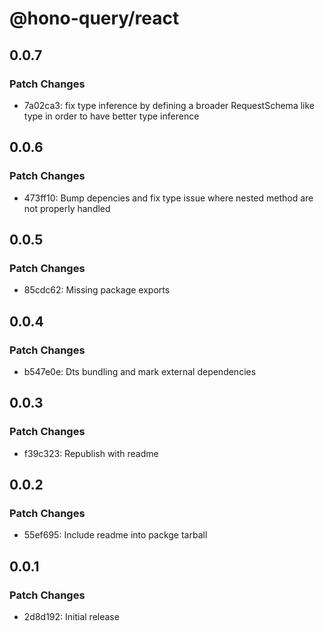 # @hono-query/react

## 0.0.7

### Patch Changes

- 7a02ca3: fix type inference by defining a broader RequestSchema like type in order to have better type inference

## 0.0.6

### Patch Changes

- 473ff10: Bump depencies and fix type issue where nested method are not properly handled

## 0.0.5

### Patch Changes

- 85cdc62: Missing package exports

## 0.0.4

### Patch Changes

- b547e0e: Dts bundling and mark external dependencies

## 0.0.3

### Patch Changes

- f39c323: Republish with readme

## 0.0.2

### Patch Changes

- 55ef695: Include readme into packge tarball

## 0.0.1

### Patch Changes

- 2d8d192: Initial release
